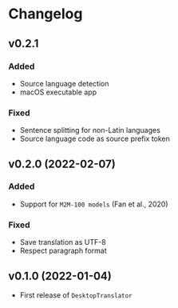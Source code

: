 # Changelog


## v0.2.1

### Added

- Source language detection
- macOS executable app

### Fixed

- Sentence splitting for non-Latin languages
- Source language code as source prefix token


## v0.2.0 (2022-02-07)

### Added

- Support for `M2M-100 models` (Fan et al., 2020)

### Fixed

- Save translation as UTF-8
- Respect paragraph format


## v0.1.0 (2022-01-04)

- First release of `DesktopTranslator`
